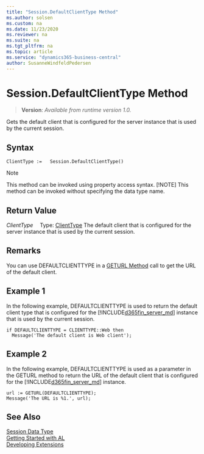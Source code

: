 ```yaml
---
title: "Session.DefaultClientType Method"
ms.author: solsen
ms.custom: na
ms.date: 11/23/2020
ms.reviewer: na
ms.suite: na
ms.tgt_pltfrm: na
ms.topic: article
ms.service: "dynamics365-business-central"
author: SusanneWindfeldPedersen
---
```

[//]: # (START>DO_NOT_EDIT)
[//]: # (IMPORTANT:Do not edit any of the content between here and the END>DO_NOT_EDIT.)
[//]: # (Any modifications should be made in the .xml files in the ModernDev repo.)
# Session.DefaultClientType Method
> **Version**: _Available from runtime version 1.0._

Gets the default client that is configured for the server instance that is used by the current session.


## Syntax
```
ClientType :=   Session.DefaultClientType()
```
> [!NOTE]
> This method can be invoked using property access syntax.
> [!NOTE]
> This method can be invoked without specifying the data type name.


## Return Value
*ClientType*
&emsp;Type: [ClientType](../clienttype/clienttype-option.md)
The default client that is configured for the server instance that is used by the current session.


[//]: # (IMPORTANT: END>DO_NOT_EDIT)

## Remarks  
 You can use DEFAULTCLIENTTYPE in a [GETURL Method](../../methods/devenv-geturl-method.md) call to get the URL of the default client.  

## Example 1

 In the following example, DEFAULTCLIENTTYPE is used to return the default client type that is configured for the [!INCLUDE[d365fin_server_md](../../includes/d365fin_server_md.md)] instance that is used by the current session.  

```  
if DEFAULTCLIENTTYPE = CLIENTTYPE::Web then  
  Message('The default client is Web client');  
```  

## Example 2

 In the following example, DEFAULTCLIENTTYPE is used as a parameter in the GETURL method to return the URL of the default client that is configured for the [!INCLUDE[d365fin_server_md](../../includes/d365fin_server_md.md)] instance.  

```  
url := GETURL(DEFAULTCLIENTTYPE);  
Message('The URL is %1.', url);  
```  

## See Also
[Session Data Type](session-data-type.md)  
[Getting Started with AL](../../devenv-get-started.md)  
[Developing Extensions](../../devenv-dev-overview.md)